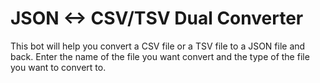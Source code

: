 # JSON <-> CSV/TSV Dual Converter
This bot will help you convert a CSV file or a TSV file to a JSON file and back. Enter the name of the file you want convert and the type of the file you want to convert to.

